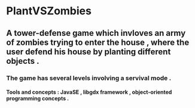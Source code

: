 # PlantVSZombies
## A tower-defense game which invloves an army of zombies trying to enter the house , where the user defend his house by planting different objects .
### The game has several levels involving a servival mode .
#### Tools and concepts : JavaSE , libgdx framework , object-oriented programming concepts .
